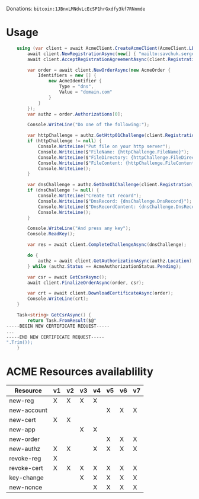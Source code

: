 Donations: ```bitcoin:1JBnxLMNdvLcEcSP1hrGxdfy3kf7RNnmde```

# Usage
```c#
    using (var client = await AcmeClient.CreateAcmeClient(AcmeClient.LETS_ENCRYPT_STAGING_URL)) {
        await client.NewRegistrationAsync(new[] { "mailto:savchuk.sergey@gmail.com" });
        await client.AcceptRegistrationAgreementAsync(client.Registration.Location, "https://letsencrypt.org/documents/LE-SA-v1.2-November-15-2017.pdf");

        var order = await client.NewOrderAsync(new AcmeOrder {
            Identifiers = new [] {
                new AcmeIdentifier {
                    Type = "dns",
                    Value = "domain.com"
                }
            }
        });
        var authz = order.Authorizations[0];

        Console.WriteLine("Do one of the following:");

        var httpChallenge = authz.GetHttp01Challenge(client.Registration);
        if (httpChallenge != null) {
            Console.WriteLine("Put file on your http server");
            Console.WriteLine($"FileName: {httpChallenge.FileName}");
            Console.WriteLine($"FileDirectory: {httpChallenge.FileDirectory}");
            Console.WriteLine($"FileContent: {httpChallenge.FileContent}");
            Console.WriteLine();
        }

        var dnsChallenge = authz.GetDns01Challenge(client.Registration);
        if (dnsChallenge != null) {
            Console.WriteLine("Create txt record");
            Console.WriteLine($"DnsRecord: {dnsChallenge.DnsRecord}");
            Console.WriteLine($"DnsRecordContent: {dnsChallenge.DnsRecordContent}");
            Console.WriteLine();
        }

        Console.WriteLine("And press any key");
        Console.ReadKey();

        var res = await client.CompleteChallengeAsync(dnsChallenge);

        do {
            authz = await client.GetAuthorizationAsync(authz.Location);
        } while (authz.Status == AcmeAuthorizationStatus.Pending);

        var csr = await GetCsrAsync();
        await client.FinalizeOrderAsync(order, csr);

        var crt = await client.DownloadCertificateAsync(order);
        Console.WriteLine(crt);
    }

    Task<string> GetCsrAsync() {
        return Task.FromResult($@"
-----BEGIN NEW CERTIFICATE REQUEST-----
...
-----END NEW CERTIFICATE REQUEST-----
".Trim());
    }
```

# ACME Resources availablility

| Resource    |  v1 |  v2 |  v3 |  v4 |  v5 |  v6 |  v7 |
|-------------|-----|-----|-----|-----|-----|-----|-----|
| new-reg     |  X  |  X  |  X  |  X  |     |     |     |
| new-account |     |     |     |     |  X  |  X  |  X  |
| new-cert    |  X  |  X  |     |     |     |     |     |
| new-app     |     |     |  X  |  X  |     |     |     |
| new-order   |     |     |     |     |  X  |  X  |  X  |
| new-authz   |  X  |  X  |     |  X  |  X  |  X  |  X  |
| revoke-reg  |  X  |     |     |     |     |     |     |
| revoke-cert |  X  |  X  |  X  |  X  |  X  |  X  |  X  |
| key-change  |     |     |  X  |  X  |  X  |  X  |  X  |
| new-nonce   |     |     |     |  X  |  X  |  X  |  X  |
